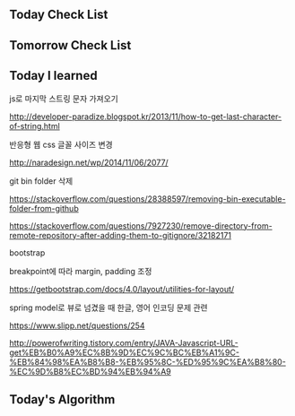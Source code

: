 ## Today Check List



## Tomorrow Check List



## Today I learned

js로 마지막 스트링 문자 가져오기

http://developer-paradize.blogspot.kr/2013/11/how-to-get-last-character-of-string.html



반응형 웹 css 글꼴 사이즈 변경

http://naradesign.net/wp/2014/11/06/2077/



git bin folder 삭제

https://stackoverflow.com/questions/28388597/removing-bin-executable-folder-from-github

https://stackoverflow.com/questions/7927230/remove-directory-from-remote-repository-after-adding-them-to-gitignore/32182171



bootstrap

breakpoint에 따라 margin, padding 조정

https://getbootstrap.com/docs/4.0/layout/utilities-for-layout/



spring model로 뷰로 넘겼을 때 한글, 영어 인코딩 문제 관련

https://www.slipp.net/questions/254

http://powerofwriting.tistory.com/entry/JAVA-Javascript-URL-get%EB%B0%A9%EC%8B%9D%EC%9C%BC%EB%A1%9C-%EB%84%98%EA%B8%B8-%EB%95%8C-%ED%95%9C%EA%B8%80-%EC%9D%B8%EC%BD%94%EB%94%A9

## Today's Algorithm


